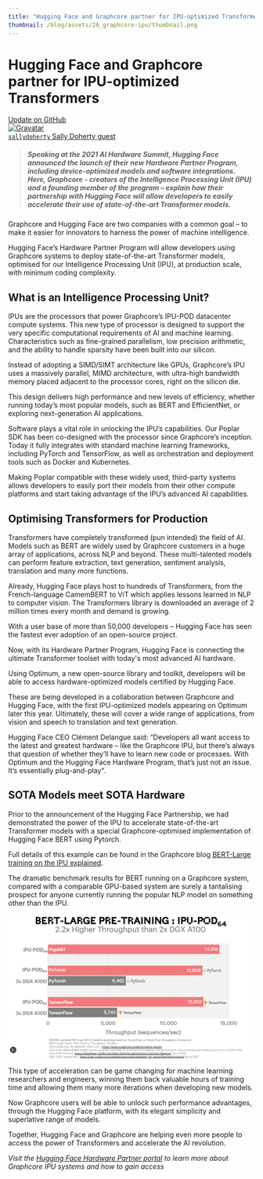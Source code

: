 ```yaml
---
title: "Hugging Face and Graphcore partner for IPU-optimized Transformers"
thumbnail: /blog/assets/26_graphcore-ipu/thumbnail.png
---
```


# Hugging Face and Graphcore partner for IPU-optimized Transformers

<div class="blog-metadata">
    <a target="_blank" class="btn no-underline text-sm mb-5 font-sans" href="https://github.com/huggingface/blog/blob/master/graphcore-ipu.md">
        Update on GitHub
    </a>
</div>

<div class="author-card">
    <a href="/sallydoherty">
        <img class="avatar avatar-user" src="https://aeiljuispo.cloudimg.io/v7/https://s3.amazonaws.com/moonup/production/uploads/1631552435426-613f70b0e5e451f0798c4fcd.jpeg?w=200&h=200&f=face" title="Gravatar">
        <div class="bfc">
            <code>sallydoherty</code>
            <span class="fullname">Sally Doherty</span>
            <span class="bg-gray-100 rounded px-1 text-gray-600 text-sm font-mono">guest</span>
        </div>
    </a>
</div>

> ##### Speaking at the 2021 AI Hardware Summit, Hugging Face announced the launch of their new Hardware Partner Program, including device-optimized models and software integrations. Here, Graphcore - creators of the Intelligence Processing Unit (IPU) and a founding member of the program – explain how their partnership with Hugging Face will allow developers to easily accelerate their use of state-of-the-art Transformer models.

Graphcore and Hugging Face are two companies with a common goal – to make it easier for innovators to harness the power of machine intelligence. 

Hugging Face’s Hardware Partner Program will allow developers using Graphcore systems to deploy state-of-the-art Transformer models, optimised for our Intelligence Processing Unit (IPU), at production scale, with minimum coding complexity.

## What is an Intelligence Processing Unit?

IPUs are the processors that power Graphcore’s IPU-POD datacenter compute systems. This new type of processor is designed to support the very specific computational requirements of AI and machine learning. Characteristics such as fine-grained parallelism, low precision arithmetic, and the ability to handle sparsity have been built into our silicon.

Instead of adopting a SIMD/SIMT architecture like GPUs, Graphcore’s IPU uses a massively parallel, MIMD architecture, with ultra-high bandwidth memory placed adjacent to the processor cores, right on the silicon die.

This design delivers high performance and new levels of efficiency, whether running today’s most popular models, such as BERT and EfficientNet, or exploring next-generation AI applications.

Software plays a vital role in unlocking the IPU’s capabilities. Our Poplar SDK has been co-designed with the processor since Graphcore’s inception. Today it fully integrates with standard machine learning frameworks, including PyTorch and TensorFlow, as well as orchestration and deployment tools such as Docker and Kubernetes.

Making Poplar compatible with these widely used, third-party systems allows developers to easily port their models from their other compute platforms and start taking advantage of the IPU’s advanced AI capabilities.

## Optimising Transformers for Production

Transformers have completely transformed (pun intended) the field of AI. Models such as BERT are widely used by Graphcore customers in a huge array of applications, across NLP and beyond. These multi-talented models can perform feature extraction, text generation, sentiment analysis, translation and many more functions.

Already, Hugging Face plays host to hundreds of Transformers, from the French-language CamemBERT to ViT which applies lessons learned in NLP to computer vision. The Transformers library is downloaded an average of 2 million times every month and demand is growing.

With a user base of more than 50,000 developers – Hugging Face has seen the fastest ever adoption of an open-source project.

Now, with its Hardware Partner Program, Hugging Face is connecting the ultimate Transformer toolset with today's most advanced AI hardware.

Using Optimum, a new open-source library and toolkit, developers will be able to access hardware-optimized models certified by Hugging Face.

These are being developed in a collaboration between Graphcore and Hugging Face, with the first IPU-optimized models appearing on Optimum later this year. Ultimately, these will cover a wide range of applications, from vision and speech to translation and text generation.

Hugging Face CEO Clément Delangue said: “Developers all want access to the latest and greatest hardware – like the Graphcore IPU, but there’s always that question of whether they’ll have to learn new code or processes. With Optimum and the Hugging Face Hardware Program, that’s just not an issue. It’s essentially plug-and-play".

## SOTA Models meet SOTA Hardware

Prior to the announcement of the Hugging Face Partnership, we had demonstrated the power of the IPU to accelerate state-of-the-art Transformer models with a special Graphcore-optimised implementation of Hugging Face BERT using Pytorch.

Full details of this example can be found in the Graphcore blog [BERT-Large training on the IPU explained](https://www.graphcore.ai/posts/bert-large-training-on-the-ipu-explained).

The dramatic benchmark results for BERT running on a Graphcore system, compared with a comparable GPU-based system are surely a tantalising prospect for anyone currently running the popular NLP model on something other than the IPU.

![assets/24_sahajBERT/roles_tasks.png](assets/26_graphcore-ipu/graphcore-ipu-bert-large.png)

This type of acceleration can be game changing for machine learning researchers and engineers, winning them back valuable hours of training time and allowing them many more iterations when developing new models.

Now Graphcore users will be able to unlock such performance advantages, through the Hugging Face platform, with its elegant simplicity and superlative range of models.

Together, Hugging Face and Graphcore are helping even more people to access the power of Transformers and accelerate the AI revolution.

*Visit the [Hugging Face Hardware Partner portal](https://huggingface.co/hardware) to learn more about Graphcore IPU systems and how to gain access*

